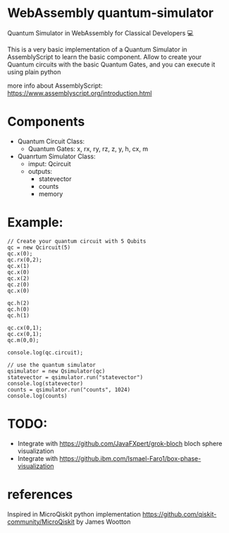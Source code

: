 # WebAssembly quantum-simulator
Quantum Simulator in WebAssembly for Classical Developers 💻 

This is a very basic implementation of a Quantum Simulator in AssemblyScript to learn the basic component.
Allow to create your Quantum circuits with the basic Quantum Gates, and you can execute it using plain python

more info about AssemblyScript: https://www.assemblyscript.org/introduction.html

# Components
- Quantum Circuit Class:
    - Quantum Gates: x, rx, ry, rz, z, y, h, cx, m
- Quanrtum Simulator Class: 
    - imput: Qcircuit
    - outputs: 
        - statevector
        - counts
        - memory

# Example:
    // Create your quantum circuit with 5 Qubits
    qc = new Qcircuit(5)
    qc.x(0);
    qc.rx(0,2);
    qc.x(1)
    qc.x(0)
    qc.x(2)
    qc.z(0)
    qc.x(0)
    
    qc.h(2)
    qc.h(0)
    qc.h(1)
    
    qc.cx(0,1);
    qc.cx(0,1);
    qc.m(0,0);
    
    console.log(qc.circuit);
    
    // use the quantum simulator
    qsimulator = new Qsimulator(qc)
    statevector = qsimulator.run("statevector")
    console.log(statevector)
    counts = qsimulator.run("counts", 1024)
    console.log(counts)



# TODO:
- Integrate with https://github.com/JavaFXpert/grok-bloch bloch sphere visualization
- Integrate with https://github.ibm.com/Ismael-Faro1/box-phase-visualization

# references
Inspired in MicroQiskit python implementation https://github.com/qiskit-community/MicroQiskit by James Wootton

